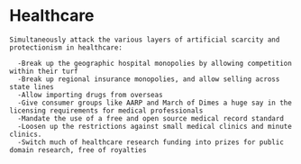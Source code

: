 # Healthcare

    Simultaneously attack the various layers of artificial scarcity and protectionism in healthcare:

      -Break up the geographic hospital monopolies by allowing competition within their turf
      -Break up regional insurance monopolies, and allow selling across state lines
      -Allow importing drugs from overseas
      -Give consumer groups like AARP and March of Dimes a huge say in the licensing requirements for medical professionals
      -Mandate the use of a free and open source medical record standard
      -Loosen up the restrictions against small medical clinics and minute clinics.
      -Switch much of healthcare research funding into prizes for public domain research, free of royalties

